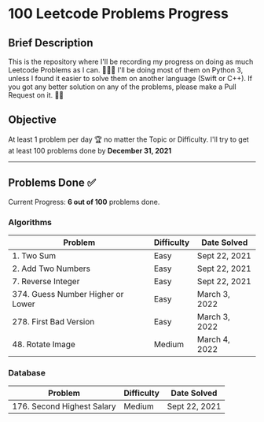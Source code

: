 # 100 Leetcode Problems Progress

## Brief Description
This is the repository where I'll be recording my progress on doing as much Leetcode Problems as I can. 👨🏽‍💻
I'll be doing most of them on Python 3, unless I found it easier to solve them on another language (Swift or C++).
If you got any better solution on any of the problems, please make a Pull Request on it. 🙌🏽

## Objective
At least 1 problem per day 🏆 no matter the Topic or Difficulty. 
I'll try to get at least 100 problems done by **December 31, 2021**

<hr>

## Problems Done ✅
Current Progress: **6 out of 100** problems done.

### Algorithms
Problem                            | Difficulty | Date Solved
---------------------------------- | ---------- | -----------
1\. Two Sum                        | Easy       | Sept 22, 2021
2\. Add Two Numbers                | Easy       | Sept 22, 2021
7\. Reverse Integer                | Easy       | Sept 22, 2021
374\. Guess Number Higher or Lower | Easy       | March 3, 2022
278\. First Bad Version            | Easy       | March 3, 2022
48\. Rotate Image             | Medium       | March 4, 2022

### Database
Problem                     | Difficulty | Date Solved
--------------------------- | ---------- | -----------
176\. Second Highest Salary | Medium     | Sept 22, 2021


